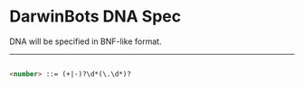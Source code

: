 # DarwinBots DNA Spec

DNA will be specified in BNF-like format.

----

```HTML

<number> ::= (+|-)?\d*(\.\d*)?

```

